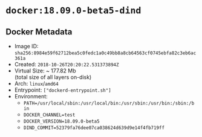 # `docker:18.09.0-beta5-dind`

## Docker Metadata

- Image ID: `sha256:8984e59f62712bea5c0fedc1a0c49bb8a8cb64563cf0745ebfa82c3eb6ac361a`
- Created: `2018-10-26T20:20:22.531373894Z`
- Virtual Size: ~ 177.82 Mb  
  (total size of all layers on-disk)
- Arch: `linux`/`amd64`
- Entrypoint: `["dockerd-entrypoint.sh"]`
- Environment:
  - `PATH=/usr/local/sbin:/usr/local/bin:/usr/sbin:/usr/bin:/sbin:/bin`
  - `DOCKER_CHANNEL=test`
  - `DOCKER_VERSION=18.09.0-beta5`
  - `DIND_COMMIT=52379fa76dee07ca038624d639d9e14f4fb719ff`
